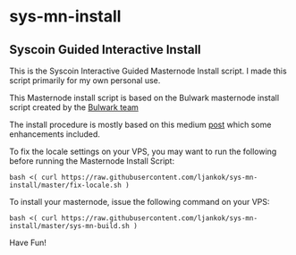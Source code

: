 # sys-mn-install

## Syscoin Guided Interactive Install

This is the Syscoin Interactive Guided Masternode Install script.  I made this script primarily for my own personal use.

This Masternode install script is based on the Bulwark masternode install script created by the [Bulwark team](https://github.com/bulwark-crypto/Bulwark-MN-Install)

The install procedure is mostly based on this medium [post](https://medium.com/@BlockchainFoundry/syscoin-3-0-masternode-setup-instructions-572576c7163f) which some enhancements included.

To fix the locale settings on your VPS, you may want to run the following before running the Masternode Install Script:

```bash <( curl https://raw.githubusercontent.com/ljankok/sys-mn-install/master/fix-locale.sh )```

To install your masternode, issue the following command on your VPS:

```bash <( curl https://raw.githubusercontent.com/ljankok/sys-mn-install/master/sys-mn-build.sh )```

Have Fun!
